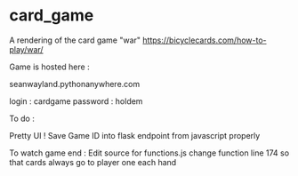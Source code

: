 # card_game

A rendering of the card game "war" 
https://bicyclecards.com/how-to-play/war/

Game is hosted here : 

seanwayland.pythonanywhere.com

login : cardgame
password : holdem 

To do : 

Pretty UI ! 
Save Game ID into flask endpoint from javascript properly 

To watch game end :
Edit source for functions.js change function line 174 so that cards always go to player one each hand 



